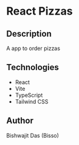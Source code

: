 # React Pizzas

## Description

A app to order pizzas

## Technologies

- React
- Vite
- TypeScript
- Tailwind CSS

## Author

Bishwajit Das (Bisso)
